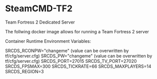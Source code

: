 # SteamCMD-TF2
Team Fortress 2 Dedicated Server

The follwing docker image allows for running a Team Fortress 2 server

Container Runtime Environment Variables:

  SRCDS_RCONPW="changeme" (value can be overwritten by tf/cfg/server.cfg) 
  SRCDS_PW="changeme" (value can be overwritten by tf/cfg/server.cfg) 
  SRCDS_PORT=27015
  SRCDS_TV_PORT=27020
  SRCDS_FPSMAX=300
  SRCDS_TICKRATE=66
  SRCDS_MAXPLAYERS=14
  SRCDS_REGION=3
